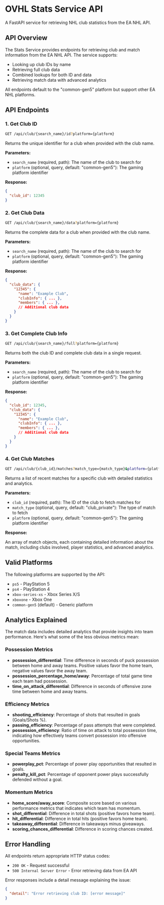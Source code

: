 # OVHL Stats Service API

A FastAPI service for retrieving NHL club statistics from the EA NHL API.

## API Overview

The Stats Service provides endpoints for retrieving club and match information from the EA NHL API. The service supports:

- Looking up club IDs by name
- Retrieving full club data
- Combined lookups for both ID and data
- Retrieving match data with advanced analytics

All endpoints default to the "common-gen5" platform but support other EA NHL platforms.

## API Endpoints

### 1. Get Club ID

```bash
GET /api/club/{search_name}/id?platform={platform}
```

Returns the unique identifier for a club when provided with the club name.

**Parameters:**

- `search_name` (required, path): The name of the club to search for
- `platform` (optional, query, default: "common-gen5"): The gaming platform identifier

**Response:**

```json
{
  "club_id": 12345
}
```

### 2. Get Club Data

```bash
GET /api/club/{search_name}/data?platform={platform}
```

Returns the complete data for a club when provided with the club name.

**Parameters:**

- `search_name` (required, path): The name of the club to search for
- `platform` (optional, query, default: "common-gen5"): The gaming platform identifier

**Response:**

```json
{
  "club_data": {
    "12345": {
      "name": "Example Club",
      "clubInfo": { ... },
      "members": { ... },
      // Additional club data
    }
  }
}
```

### 3. Get Complete Club Info

```bash
GET /api/club/{search_name}/full?platform={platform}
```

Returns both the club ID and complete club data in a single request.

**Parameters:**

- `search_name` (required, path): The name of the club to search for
- `platform` (optional, query, default: "common-gen5"): The gaming platform identifier

**Response:**

```json
{
  "club_id": 12345,
  "club_data": {
    "12345": {
      "name": "Example Club",
      "clubInfo": { ... },
      "members": { ... },
      // Additional club data
    }
  }
}
```

### 4. Get Club Matches

```bash
GET /api/club/{club_id}/matches?match_type={match_type}&platform={platform}
```

Returns a list of recent matches for a specific club with detailed statistics and analytics.

**Parameters:**

- `club_id` (required, path): The ID of the club to fetch matches for
- `match_type` (optional, query, default: "club_private"): The type of match to fetch
- `platform` (optional, query, default: "common-gen5"): The gaming platform identifier

**Response:**

An array of match objects, each containing detailed information about the match, including clubs involved, player statistics, and advanced analytics.

## Valid Platforms

The following platforms are supported by the API:

- `ps5` - PlayStation 5
- `ps4` - PlayStation 4
- `xbox-series-xs` - Xbox Series X/S
- `xboxone` - Xbox One
- `common-gen5` (default) - Generic platform

## Analytics Explained

The match data includes detailed analytics that provide insights into team performance. Here's what some of the less obvious metrics mean:

### Possession Metrics

- **possession_differential**: Time difference in seconds of puck possession between home and away teams. Positive values favor the home team, negative values favor the away team.
- **possession_percentage_home/away**: Percentage of total game time each team had possession.
- **time_on_attack_differential**: Difference in seconds of offensive zone time between home and away teams.

### Efficiency Metrics

- **shooting_efficiency**: Percentage of shots that resulted in goals (Goals/Shots %).
- **passing_efficiency**: Percentage of pass attempts that were completed.
- **possession_efficiency**: Ratio of time on attack to total possession time, indicating how effectively teams convert possession into offensive opportunities.

### Special Teams Metrics

- **powerplay_pct**: Percentage of power play opportunities that resulted in goals.
- **penalty_kill_pct**: Percentage of opponent power plays successfully defended without a goal.

### Momentum Metrics

- **home_score/away_score**: Composite score based on various performance metrics that indicates which team has momentum.
- **shot_differential**: Difference in total shots (positive favors home team).
- **hit_differential**: Difference in total hits (positive favors home team).
- **takeaway_differential**: Difference in takeaways minus giveaways.
- **scoring_chances_differential**: Difference in scoring chances created.

## Error Handling

All endpoints return appropriate HTTP status codes:

- `200 OK` - Request successful
- `500 Internal Server Error` - Error retrieving data from EA API

Error responses include a detail message explaining the issue:

```json
{
  "detail": "Error retrieving club ID: [error message]"
}
```
